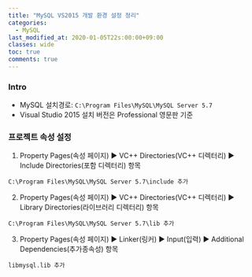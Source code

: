 ```yaml
---
title: "MySQL VS2015 개발 환경 설정 정리"
categories:
  - MySQL
last_modified_at: 2020-01-05T22s:00:00+09:00
classes: wide
toc: true
comments: true
---
```


### Intro
- MySQL 설치경로: `C:\Program Files\MySQL\MySQL Server 5.7`
- Visual Studio 2015 설치 버전은 Professional 영문판 기준

### 프로젝트 속성 설정
1. Property Pages(속성 페이지) ▶ VC++ Directories(VC++ 디렉터리) ▶ Include Directories(포함 디렉터리) 항목
```smalltalk
C:\Program Files\MySQL\MySQL Server 5.7\include 추가    
```

2. Property Pages(속성 페이지) ▶ VC++ Directories(VC++ 디렉터리) ▶ Library Directories(라이브러리 디렉터리) 항목
```smalltalk
C:\Program Files\MySQL\MySQL Server 5.7\lib 추가    
```

3. Property Pages(속성 페이지) ▶ Linker(링커) ▶ Input(입력) ▶ Additional Dependencies(추가종속성) 항목    
```smalltalk
libmysql.lib 추가
```
